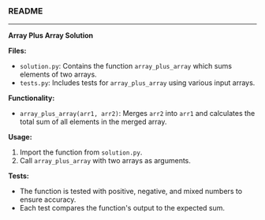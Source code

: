 
### README

---

**Array Plus Array Solution**

**Files:**
- `solution.py`: Contains the function `array_plus_array` which sums elements of two arrays.
- `tests.py`: Includes tests for `array_plus_array` using various input arrays.

**Functionality:**
- `array_plus_array(arr1, arr2)`: Merges `arr2` into `arr1` and calculates the total sum of all elements in the merged array.

**Usage:**
1. Import the function from `solution.py`.
2. Call `array_plus_array` with two arrays as arguments.

**Tests:**
- The function is tested with positive, negative, and mixed numbers to ensure accuracy.
- Each test compares the function's output to the expected sum.
